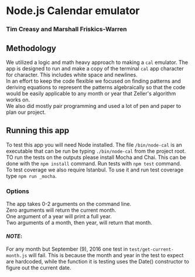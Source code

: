 # Node.js Calendar emulator
### Tim Creasy and Marshall Friskics-Warren


## Methodology
We utilized a logic and math heavy approach to making a `cal` emulator. The app
is designed to run and make a copy of the terminal `cal` app character for character.
This includes white space and newlines.  
In an effort to keep the code flexible we focused on finding patterns and deriving
equations to represent the patterns algebraically so that the code would be easily applicable
to any month or year that Zeller's algorithm works on.  
We also did mostly pair programming and used a lot of pen and paper to plan our project.

## Running this app
To test this app you will need Node installed. The file `/bin/node-cal` is an executable
that can be run be typing `./bin/node-cal` from the project root.  
TO run the tests on the outputs please install Mocha and Chai. This can be done with the
`npm install` command. Run tests with `npm test` command.  
To test coverage we also require Istanbul. To use it and run test coverage type
`npm run _mocha`.
### Options
The app takes 0-2 arguments on the command line.   
Zero arguments will return the current month.  
One argument of a year will print a full year.  
Two arguments of a month, then year, will return that month.

#### *NOTE*:
For any month but September (9), 2016 one test in `test/get-current-month.js` will fail.
This is because the month and year in the test to expect are hardcoded, while the function
it is testing uses the Date() constructor to figure out the current date.
